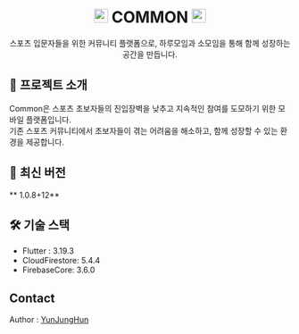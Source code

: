 <h1 align="center"><img src="https://raw.githubusercontent.com/Tarikul-Islam-Anik/Animated-Fluent-Emojis/master/Emojis/Travel%20and%20places/Milky%20Way.png" alt="Milky Way" width="25" height="25" /> COMMON <img src="https://raw.githubusercontent.com/Tarikul-Islam-Anik/Animated-Fluent-Emojis/master/Emojis/Travel%20and%20places/Milky%20Way.png" alt="Milky Way" width="25" height="25" /></h1>

<div align="center">  
스포츠 입문자들을 위한 커뮤니티 플랫폼으로, 하루모임과 소모임을 통해 함께 성장하는 공간을 만듭니다.
</div>

## 📌 프로젝트 소개

Common은 스포츠 초보자들의 진입장벽을 낮추고 지속적인 참여를 도모하기 위한 모바일 플랫폼입니다.<br/>
기존 스포츠 커뮤니티에서 초보자들이 겪는 어려움을 해소하고, 함께 성장할 수 있는 환경을 제공합니다.

## 🚀 최신 버전

** 1.0.8+12**

## 🛠️ 기술 스택
- Flutter : 3.19.3
- CloudFirestore: 5.4.4
- FirebaseCore: 3.6.0

## Contact
Author : [YunJungHun](https://github.com/yunjunghun0116)



